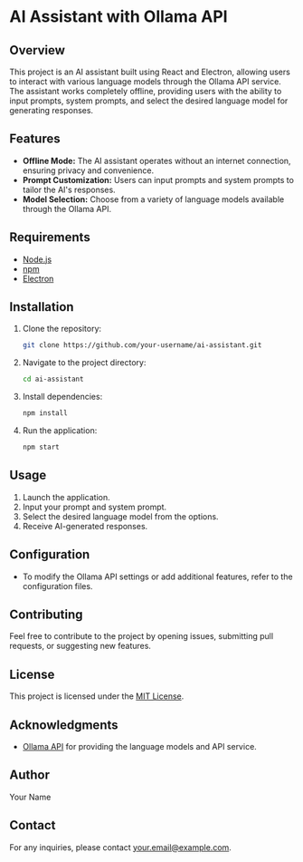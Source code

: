 # AI Assistant with Ollama API

## Overview

This project is an AI assistant built using React and Electron, allowing users to interact with various language models through the Ollama API service. The assistant works completely offline, providing users with the ability to input prompts, system prompts, and select the desired language model for generating responses.

## Features

- **Offline Mode:** The AI assistant operates without an internet connection, ensuring privacy and convenience.
- **Prompt Customization:** Users can input prompts and system prompts to tailor the AI's responses.
- **Model Selection:** Choose from a variety of language models available through the Ollama API.

## Requirements

- [Node.js](https://nodejs.org/)
- [npm](https://www.npmjs.com/)
- [Electron](https://www.electronjs.org/)

## Installation

1. Clone the repository:

   ```bash
   git clone https://github.com/your-username/ai-assistant.git
   ```

2. Navigate to the project directory:

   ```bash
   cd ai-assistant
   ```

3. Install dependencies:

   ```bash
   npm install
   ```

4. Run the application:

   ```bash
   npm start
   ```

## Usage

1. Launch the application.
2. Input your prompt and system prompt.
3. Select the desired language model from the options.
4. Receive AI-generated responses.

## Configuration

- To modify the Ollama API settings or add additional features, refer to the configuration files.

## Contributing

Feel free to contribute to the project by opening issues, submitting pull requests, or suggesting new features.

## License

This project is licensed under the [MIT License](LICENSE).

## Acknowledgments

- [Ollama API](https://ollama.com/) for providing the language models and API service.

## Author

Your Name

## Contact

For any inquiries, please contact [your.email@example.com](mailto:your.email@example.com).
